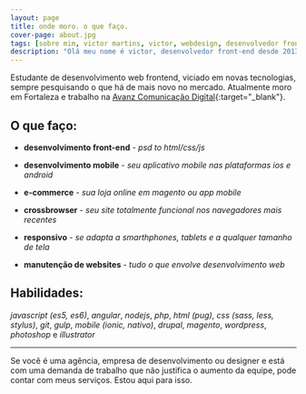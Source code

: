 ```yaml
---
layout: page
title: onde moro. o que faço.
cover-page: about.jpg
tags: [sobre mim, victor martins, victor, webdesign, desenvolvedor front-end, front end developer]
description: "Olá meu nome é victor, desenvolvedor front-end desde 2013"
---
```


Estudante de desenvolvimento web frontend, viciado em novas tecnologias, sempre pesquisando o que há de mais novo no mercado.
Atualmente moro em Fortaleza e trabalho na [Avanz Comunicação Digital](http://www.avanz.com.br/){:target="_blank"}.

## O que faço:

* **desenvolvimento front-end** - *psd to html/css/js*

* **desenvolvimento mobile** - *seu aplicativo mobile nas plataformas ios e android*

* **e-commerce** - *sua loja online em magento ou app mobile*

* **crossbrowser** - *seu site totalmente funcional nos navegadores mais recentes*

* **responsivo** - *se adapta a smarthphones, tablets e a qualquer tamanho de tela*

* **manutenção de websites** - *tudo o que envolve desenvolvimento web*

## Habilidades:

*javascript (es5, es6)*, *angular*, *nodejs*, *php*, *html (pug)*, *css (sass, less, stylus)*, *git*, *gulp*, *mobile (ionic, nativo)*, *drupal*, *magento*, *wordpress*, *photoshop* e *illustrator*

---
Se você é uma agência, empresa de desenvolvimento ou designer e está com uma demanda de trabalho que não justifica o aumento da equipe, pode contar com meus serviços. Estou aqui para isso.
